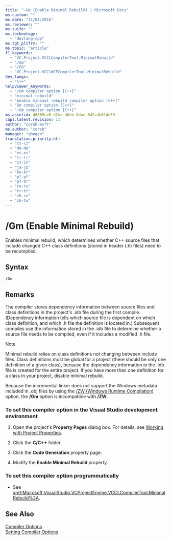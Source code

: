 ```yaml
---
title: "-Gm (Enable Minimal Rebuild) | Microsoft Docs"
ms.custom: ""
ms.date: "11/04/2016"
ms.reviewer: ""
ms.suite: ""
ms.technology: 
  - "devlang-cpp"
ms.tgt_pltfrm: ""
ms.topic: "article"
f1_keywords: 
  - "VC.Project.VCCLCompilerTool.MinimalRebuild"
  - "/Gm"
  - "/FD"
  - "VC.Project.VCCLWCECompilerTool.MinimalRebuild"
dev_langs: 
  - "C++"
helpviewer_keywords: 
  - "/Gm compiler option [C++]"
  - "minimal rebuild"
  - "enable minimal rebuild compiler option [C++]"
  - "Gm compiler option [C++]"
  - "-Gm compiler option [C++]"
ms.assetid: d8869ce0-d2ea-40eb-8dae-6d2cdb61dd59
caps.latest.revision: 11
author: "corob-msft"
ms.author: "corob"
manager: "ghogen"
translation.priority.ht: 
  - "cs-cz"
  - "de-de"
  - "es-es"
  - "fr-fr"
  - "it-it"
  - "ja-jp"
  - "ko-kr"
  - "pl-pl"
  - "pt-br"
  - "ru-ru"
  - "tr-tr"
  - "zh-cn"
  - "zh-tw"
---
```

# /Gm (Enable Minimal Rebuild)
Enables minimal rebuild, which determines whether C++ source files that include changed C++ class definitions (stored in header (.h) files) need to be recompiled.  
  
## Syntax  
  
```  
/Gm  
```  
  
## Remarks  
 The compiler stores dependency information between source files and class definitions in the project's .idb file during the first compile. (Dependency information tells which source file is dependent on which class definition, and which .h file the definition is located in.) Subsequent compiles use the information stored in the .idb file to determine whether a source file needs to be compiled, even if it includes a modified .h file.  
  
> [!NOTE]
>  Minimal rebuild relies on class definitions not changing between include files. Class definitions must be global for a project (there should be only one definition of a given class), because the dependency information in the .idb file is created for the entire project. If you have more than one definition for a class in your project, disable minimal rebuild.  
  
 Because the incremental linker does not support the Windows metadata included in .obj files by using the [/ZW (Windows Runtime Compilation)](../../build/reference/zw-windows-runtime-compilation.md) option, the **/Gm** option is incompatible with **/ZW**.  
  
### To set this compiler option in the Visual Studio development environment  
  
1.  Open the project's **Property Pages** dialog box. For details, see [Working with Project Properties](../../ide/working-with-project-properties.md).  
  
2.  Click the **C/C++** folder.  
  
3.  Click the **Code Generation** property page.  
  
4.  Modify the **Enable Minimal Rebuild** property.  
  
### To set this compiler option programmatically  
  
-   See <xref:Microsoft.VisualStudio.VCProjectEngine.VCCLCompilerTool.MinimalRebuild%2A>.  
  
## See Also  
 [Compiler Options](../../build/reference/compiler-options.md)   
 [Setting Compiler Options](../../build/reference/setting-compiler-options.md)